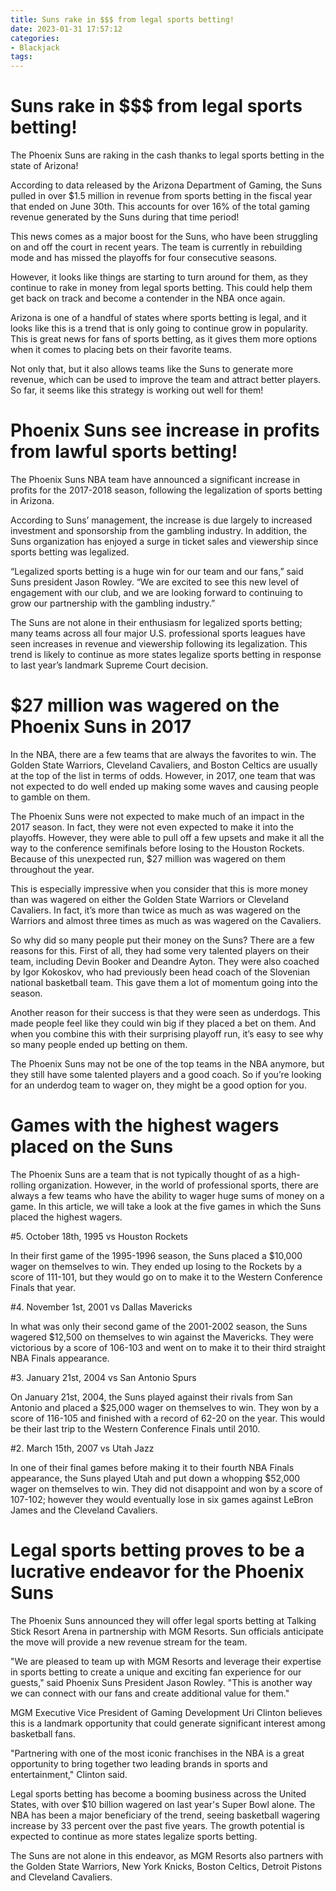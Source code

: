 ```yaml
---
title: Suns rake in $$$ from legal sports betting!
date: 2023-01-31 17:57:12
categories:
- Blackjack
tags:
---
```



#  Suns rake in $$$ from legal sports betting!

The Phoenix Suns are raking in the cash thanks to legal sports betting in the state of Arizona!

According to data released by the Arizona Department of Gaming, the Suns pulled in over $1.5 million in revenue from sports betting in the fiscal year that ended on June 30th. This accounts for over 16% of the total gaming revenue generated by the Suns during that time period!

This news comes as a major boost for the Suns, who have been struggling on and off the court in recent years. The team is currently in rebuilding mode and has missed the playoffs for four consecutive seasons.

However, it looks like things are starting to turn around for them, as they continue to rake in money from legal sports betting. This could help them get back on track and become a contender in the NBA once again.

Arizona is one of a handful of states where sports betting is legal, and it looks like this is a trend that is only going to continue grow in popularity. This is great news for fans of sports betting, as it gives them more options when it comes to placing bets on their favorite teams.

Not only that, but it also allows teams like the Suns to generate more revenue, which can be used to improve the team and attract better players. So far, it seems like this strategy is working out well for them!

#  Phoenix Suns see increase in profits from lawful sports betting!

The Phoenix Suns NBA team have announced a significant increase in profits for the 2017-2018 season, following the legalization of sports betting in Arizona.

According to Suns’ management, the increase is due largely to increased investment and sponsorship from the gambling industry. In addition, the Suns organization has enjoyed a surge in ticket sales and viewership since sports betting was legalized.

“Legalized sports betting is a huge win for our team and our fans,” said Suns president Jason Rowley. “We are excited to see this new level of engagement with our club, and we are looking forward to continuing to grow our partnership with the gambling industry.”

The Suns are not alone in their enthusiasm for legalized sports betting; many teams across all four major U.S. professional sports leagues have seen increases in revenue and viewership following its legalization. This trend is likely to continue as more states legalize sports betting in response to last year’s landmark Supreme Court decision.

#  $27 million was wagered on the Phoenix Suns in 2017

In the NBA, there are a few teams that are always the favorites to win. The Golden State Warriors, Cleveland Cavaliers, and Boston Celtics are usually at the top of the list in terms of odds. However, in 2017, one team that was not expected to do well ended up making some waves and causing people to gamble on them.

The Phoenix Suns were not expected to make much of an impact in the 2017 season. In fact, they were not even expected to make it into the playoffs. However, they were able to pull off a few upsets and make it all the way to the conference semifinals before losing to the Houston Rockets. Because of this unexpected run, $27 million was wagered on them throughout the year.

This is especially impressive when you consider that this is more money than was wagered on either the Golden State Warriors or Cleveland Cavaliers. In fact, it’s more than twice as much as was wagered on the Warriors and almost three times as much as was wagered on the Cavaliers.

So why did so many people put their money on the Suns? There are a few reasons for this. First of all, they had some very talented players on their team, including Devin Booker and Deandre Ayton. They were also coached by Igor Kokoskov, who had previously been head coach of the Slovenian national basketball team. This gave them a lot of momentum going into the season.

Another reason for their success is that they were seen as underdogs. This made people feel like they could win big if they placed a bet on them. And when you combine this with their surprising playoff run, it’s easy to see why so many people ended up betting on them.

The Phoenix Suns may not be one of the top teams in the NBA anymore, but they still have some talented players and a good coach. So if you’re looking for an underdog team to wager on, they might be a good option for you.

#  Games with the highest wagers placed on the Suns

The Phoenix Suns are a team that is not typically thought of as a high-rolling organization. However, in the world of professional sports, there are always a few teams who have the ability to wager huge sums of money on a game. In this article, we will take a look at the five games in which the Suns placed the highest wagers.

#5. October 18th, 1995 vs Houston Rockets

In their first game of the 1995-1996 season, the Suns placed a $10,000 wager on themselves to win. They ended up losing to the Rockets by a score of 111-101, but they would go on to make it to the Western Conference Finals that year.

#4. November 1st, 2001 vs Dallas Mavericks

In what was only their second game of the 2001-2002 season, the Suns wagered $12,500 on themselves to win against the Mavericks. They were victorious by a score of 106-103 and went on to make it to their third straight NBA Finals appearance.

#3. January 21st, 2004 vs San Antonio Spurs

On January 21st, 2004, the Suns played against their rivals from San Antonio and placed a $25,000 wager on themselves to win. They won by a score of 116-105 and finished with a record of 62-20 on the year. This would be their last trip to the Western Conference Finals until 2010.

#2. March 15th, 2007 vs Utah Jazz

In one of their final games before making it to their fourth NBA Finals appearance, the Suns played Utah and put down a whopping $52,000 wager on themselves to win. They did not disappoint and won by a score of 107-102; however they would eventually lose in six games against LeBron James and the Cleveland Cavaliers.

#  Legal sports betting proves to be a lucrative endeavor for the Phoenix Suns

The Phoenix Suns announced they will offer legal sports betting at Talking Stick Resort Arena in partnership with MGM Resorts. Sun officials anticipate the move will provide a new revenue stream for the team.

"We are pleased to team up with MGM Resorts and leverage their expertise in sports betting to create a unique and exciting fan experience for our guests," said Phoenix Suns President Jason Rowley. "This is another way we can connect with our fans and create additional value for them."

MGM Executive Vice President of Gaming Development Uri Clinton believes this is a landmark opportunity that could generate significant interest among basketball fans.

"Partnering with one of the most iconic franchises in the NBA is a great opportunity to bring together two leading brands in sports and entertainment," Clinton said.

Legal sports betting has become a booming business across the United States, with over $10 billion wagered on last year's Super Bowl alone. The NBA has been a major beneficiary of the trend, seeing basketball wagering increase by 33 percent over the past five years. The growth potential is expected to continue as more states legalize sports betting.

The Suns are not alone in this endeavor, as MGM Resorts also partners with the Golden State Warriors, New York Knicks, Boston Celtics, Detroit Pistons and Cleveland Cavaliers.